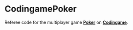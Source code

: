 # CodingamePoker
Referee code for the multiplayer game __[Poker](https://www.codingame.com/contribute/view/63936f72cef7504e66167377f7925e97c9e37)__ on __[Codingame](https://www.codingame.com/multiplayer/bot-programming)__. 
